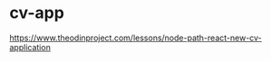 # cv-app

https://www.theodinproject.com/lessons/node-path-react-new-cv-application

<!--
todo:
-reset button
-load josh data button
-print button
-key for the key results and duty keys can repeat if user repeats (unlikely?)???????
-add gitHub repo link
-scroll to change on resume
-change position of sections ^ or v

bugs:
-on new ed, gpa check no show GPA in resume

-->

